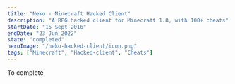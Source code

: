 ```yaml
---
title: "Neko - Minecraft Hacked Client"
description: "A RPG hacked client for Minecraft 1.8, with 100+ cheats"
startDate: "15 Sept 2016"
endDate: "23 Jun 2022"
state: "completed"
heroImage: "/neko-hacked-client/icon.png"
tags: ["Minecraft", "Hacked-client", "Cheats"]
---
```


To complete